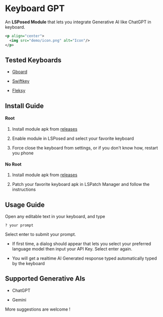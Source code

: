 # Keyboard GPT

An **LSPosed Module** that lets you integrate Generative AI like ChatGPT in keyboard.

```xml
<p align="center">
  <img src="demo/icon.png" alt="Icon"/>
</p>
```

## Tested Keyboards

- [Gboard](https://play.google.com/store/apps/details?id=com.google.android.inputmethod.latin)

- [Swiftkey](https://play.google.com/store/apps/details?id=com.touchtype.swiftkey)

- [Fleksy](https://play.google.com/store/apps/details?id=com.syntellia.fleksy.keyboard)

## Install Guide

#### Root

1. Install module apk from [releases](https://github.com/Mino260806/KeyboardGPT/releases/)

2. Enable module in LSPosed and select your favorite keyboard

3. Force close the keyboard from settings, or if you don't know how, restart you phone

#### No Root

1. Install module apk from [releases](https://github.com/Mino260806/KeyboardGPT/releases/)

2. Patch your favorite keyboard apk in LSPatch Manager and follow the instructions

## Usage Guide

Open any editable text in your keyboard, and type

```
? your prompt
```

Select enter to submit your prompt.

- If first time, a dialog should appear that lets you select your preferred language model then input your API Key. Select enter again.

- You will get a realtime AI Generated response typed automatically typed by the keyboard

## Supported Generative AIs

- ChatGPT

- Gemini

More suggestions are welcome !


